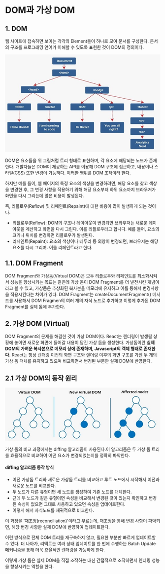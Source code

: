 # DOM과 가상 DOM

## 1. DOM
웹 사이트에 접속하면 보이는 각각의 Element들이 하나로 모여 문서를 구성한다.
문서의 구조를 프로그래밍 언어가 이해할 수 있도록 표현한 것이 DOM의 정의이다.

![alt text](dom1.png)

DOM은 요소들을 위 그림처럼 트리 형태로 표현하며, 각 요소에 해당되는 노드가 존재한다.
개발자들은 DOM이 제공하는 API를 이용해 DOM 구조에 접근하고, 내용이나 스타일(CSS) 또한 변경이 가능하다. 이러한 행위를 DOM 조작이라 한다.

하지만 예를 들어, 웹 페이지의 특정 요소의 색상을 변경하려면, 해당 요소를 찾고 색상을 변경한 후, 그 변경 사항을 적용하기 위해 해당 요소부터 하위 요소까지 브라우저가 화면을 다시 그리는데 많은 비용이 발생된다.

즉, 리플로우(Reflow) 및 리페인트(Repaint)에 대한 비용이 많이 발생하게 되는 것이다.
- 리플로우(Reflow): DOM의 구조나 레이아웃이 변경되면 브라우저는 새로운 레이아웃을 계산하고 화면을 다시 그린다. 이를 리플로우라고 합니다. 예를 들어, 요소의 크기나 위치를 변경하면 리플로우가 발생된다.
- 리페인트(Repaint): 요소의 색상이나 테두리 등 외양이 변경되면, 브라우저는 해당 요소를 다시 그리며. 이를 리페인트라고 한다.

## 1.1. DOM Fragment
DOM Fragment와 가상돔(Virtual DOM)은 모두 리플로우와 리페인트를 최소화시켜서 성능을 향상시키는 목표는 같은데 가상 돔이 DOM Fragment를 더 발전시킨 개념이라고 볼 수 있고, 가상돔은 추상화된 복사본을 메모리에 유지하고 이를 통해서 변경사항을 적용시킨다는 차이가 있다. DOM Fragment는 createDocumentFragment() 메서드를 사용해서 DOM Fragmen의 여러 개의 자식 노드로 추가하고 이렇게 추가된 DOM Fragment를 실제 돔에 추가한다.

## 2. 가상 DOM (Virtual)
DOM Fragment의 문제를 해결한 것이 가상 DOM이다.
React는 렌더링이 발생될 상황에 놓이면 새로운 화면에 들어갈 내용이 담긴 가상 돔을 생성한다.
가상돔이란 **실제 DOM의 가벼운 복사본으로 메모리 상에 존재하며, Javascript의 객체 형태로 존재한다.**
React는 항상 렌더링 이전의 화면 구조와 렌더링 이후의 화면 구조를 가진 두 개의 가상 돔 객체를 유지하고 있으며 비교하면서 변경된 부분만 실제 DOM에 반영한다.

## 2.1 가상 DOM의 동작 원리

![alt text](dom2.png)

가상 돔의 비교 과정에서는 diffing 알고리즘이 사용된다.이 알고리즘은 두 가상 돔 트리를 효율적으로 비교하여 어떤 요소가 변경되었는지를 정확히 파악한다.
 
####  diffing 알고리즘 동작 방식

- 이전 가상돔 트리와 새로운 가상돔 트리를 비교하고 루트 노드에서 시작해서 이전과 새로운 노드를 비교한다.
- 두 노드가 다른 유형이면 새 노드를 생성하여 기존 노드를 대체한다.
- 근데 두 노드가 같은 유형이면 속성을 비교해서 변경된 것이 있는지 확인하고 변경된 속성이 없으면 그대로 사용하고 있으면 속성을 업데이트한다.
- 이렇게 해서 자식노드를 재귀적으로 비교한다.

이 과정을 '재조정(reconciliation)'이라고 부르는데, 재조정을 통해 변경 사항이 파악되면, 해당 변경 사항만 실제 DOM에 반영하여 업데이트한다.

이런 방식으로 전체 DOM 트리를 재구축하지 않고, 필요한 부분만 빠르게 업데이트할 수 있다.
더 나아가, 리액트는 여러 상태 업데이트를 한 번에 수행하는 Batch Update 메커니즘을 통해 더욱 효율적인 렌더링을 가능하게 한다.

이렇게 가상 돔은 실제 DOM을 직접 조작하는 대신 간접적으로 조작하면서 렌더링 성능을 향상시키는 역할을 한다.

